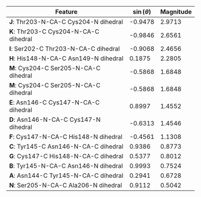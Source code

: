 | Feature | $\sin \left( \theta \right)$ | Magnitude |
|---------|------------|-----------|
| **J**: Thr203-N-CA-C Cys204-N dihedral | -0.9478 | 2.9713 |
| **K**: Thr203-C Cys204-N-CA-C dihedral | -0.9846 | 2.6561 |
| **I**: Ser202-C Thr203-N-CA-C dihedral | -0.9068 | 2.4656 |
| **H**: His148-N-CA-C Asn149-N dihedral | 0.1875 | 2.2805 |
| **M**: Cys204-C Ser205-N-CA-C dihedral | -0.5868 | 1.6848 |
| **M**: Cys204-C Ser205-N-CA-C dihedral | -0.5868 | 1.6848 |
| **E**: Asn146-C Cys147-N-CA-C dihedral | 0.8997 | 1.4552 |
| **D**: Asn146-N-CA-C Cys147-N dihedral | -0.6313 | 1.4546 |
| **F**: Cys147-N-CA-C His148-N dihedral | -0.4561 | 1.1308 |
| **C**: Tyr145-C Asn146-N-CA-C dihedral | 0.9386 | 0.8773 |
| **G**: Cys147-C His148-N-CA-C dihedral | 0.5377 | 0.8012 |
| **B**: Tyr145-N-CA-C Asn146-N dihedral | 0.9993 | 0.7524 |
| **A**: Asn144-C Tyr145-N-CA-C dihedral | 0.2941 | 0.6728 |
| **N**: Ser205-N-CA-C Ala206-N dihedral | 0.9112 | 0.5042 |
